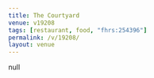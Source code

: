 ```yaml
---
title: The Courtyard
venue: v19208
tags: [restaurant, food, "fhrs:254396"]
permalink: /v/19208/
layout: venue
---
```

null